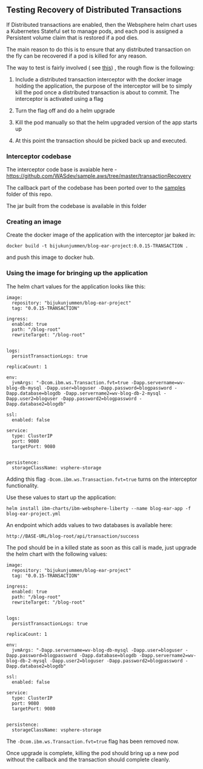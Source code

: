 ## Testing Recovery of Distributed Transactions

If Distributed transactions are enabled, then the Websphere helm chart uses a Kubernetes Stateful set
to manage pods, and each pod is assigned a Persistent volume claim that is restored if a pod dies.

The main reason to do this is to ensure that any distributed transaction on the fly can be recovered
if a pod is killed for any reason.

The way to test is fairly involved ( see [this](https://developer.ibm.com/wasdev/docs/managing-global-xa-transactions-aws-websphere-liberty/)) , the rough flow is the following:

1. Include a distributed transaction interceptor with the docker image holding the application, 
the purpose of the interceptor will be to simply kill the pod once a distributed transaction 
is about to commit. The interceptor is activated using a flag

1. Turn the flag off and do a helm upgrade

1. Kill the pod manually so that the helm upgraded version of the app starts up

1. At this point the transaction should be picked back up and executed.


### Interceptor codebase

The interceptor code base is avaiable here - https://github.com/WASdev/sample.aws/tree/master/transactionRecovery

The callback part of the codebase has been ported over to the [samples](https://github.com/pivotal-cf/legacy-pks-recipes/tree/master/samples) folder of this repo.

The jar built from the codebase is available in this folder

### Creating an image

Create the docker image of the application with the interceptor jar baked in:

```
docker build -t bijukunjummen/blog-ear-project:0.0.15-TRANSACTION .
```

and push this image to docker hub.

### Using the image for bringing up the application

The helm chart values for the application looks like this:

```
image:
  repository: "bijukunjummen/blog-ear-project"
  tag: "0.0.15-TRANSACTION"

ingress:
  enabled: true
  path: "/blog-root"
  rewriteTarget: "/blog-root"


logs:
  persistTransactionLogs: true

replicaCount: 1

env:
  jvmArgs: "-Dcom.ibm.ws.Transaction.fvt=true -Dapp.servername=wv-blog-db-mysql -Dapp.user=bloguser -Dapp.password=blogpassword -Dapp.database=blogdb -Dapp.servername2=wv-blog-db-2-mysql -Dapp.user2=bloguser -Dapp.password2=blogpassword -Dapp.database2=blogdb"

ssl:
  enabled: false

service:
  type: ClusterIP
  port: 9080
  targetPort: 9080


persistence:
  storageClassName: vsphere-storage

```



Adding this flag `-Dcom.ibm.ws.Transaction.fvt=true` turns on the interceptor functionality.

Use these values to start up the application:

```
helm install ibm-charts/ibm-websphere-liberty --name blog-ear-app -f blog-ear-project.yml
```

An endpoint which adds values to two databases is available here:

```
http://BASE-URL/blog-root/api/transaction/success
```

The pod should be in a killed state as soon as this call is made, just upgrade the helm chart with the following values:



```
image:
  repository: "bijukunjummen/blog-ear-project"
  tag: "0.0.15-TRANSACTION"

ingress:
  enabled: true
  path: "/blog-root"
  rewriteTarget: "/blog-root"


logs:
  persistTransactionLogs: true

replicaCount: 1

env:
  jvmArgs: "-Dapp.servername=wv-blog-db-mysql -Dapp.user=bloguser -Dapp.password=blogpassword -Dapp.database=blogdb -Dapp.servername2=wv-blog-db-2-mysql -Dapp.user2=bloguser -Dapp.password2=blogpassword -Dapp.database2=blogdb"

ssl:
  enabled: false

service:
  type: ClusterIP
  port: 9080
  targetPort: 9080


persistence:
  storageClassName: vsphere-storage

```

The  `-Dcom.ibm.ws.Transaction.fvt=true` flag has been removed now.

Once upgrade is complete, killing the pod should bring up a new pod without the callback and the transaction should
complete cleanly.

